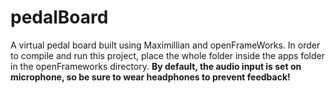 # pedalBoard

A virtual pedal board built using Maximillian and openFrameWorks.
In order to compile and run this project, place the whole folder inside the apps folder in the openFrameworks directory.
**By default, the audio input is set on microphone, so be sure to wear headphones to prevent feedback!**